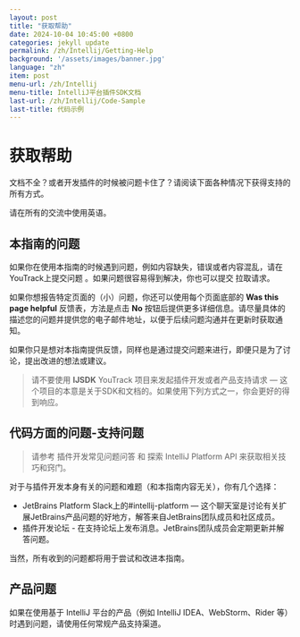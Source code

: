 ```yaml
---
layout: post
title: "获取帮助"
date: 2024-10-04 10:45:00 +0800
categories: jekyll update
permalink: /zh/Intellij/Getting-Help
background: '/assets/images/banner.jpg'
language: "zh"
item: post
menu-url: /zh/Intellij
menu-title: IntelliJ平台插件SDK文档
last-url: /zh/Intellij/Code-Sample
last-title: 代码示例
---
```


# 获取帮助

文档不全？或者开发插件的时候被问题卡住了？请阅读下面各种情况下获得支持的所有方式。

请在所有的交流中使用英语。

## 本指南的问题

如果你在使用本指南的时候遇到问题，例如内容缺失，错误或者内容混乱，请在 YouTrack上提交问题 。如果问题很容易得到解决，你也可以提交 拉取请求。

如果你想报告特定页面的（小）问题，你还可以使用每个页面底部的 **Was this page helpful** 反馈表，方法是点击 **No** 按钮后提供更多详细信息。请尽量具体的描述您的问题并提供您的电子邮件地址，以便于后续问题沟通并在更新时获取通知。

如果你只是想对本指南提供反馈，同样也是通过提交问题来进行，即便只是为了讨论，提出改进的想法或建议。

> 请不要使用 **IJSDK** YouTrack 项目来发起插件开发或者产品支持请求 — 这个项目的本意是关于SDK和文档的。如果使用下列方式之一，你会更好的得到响应。

## 代码方面的问题-支持问题

> 请参考 插件开发常见问题问答 和 探索 IntelliJ Platform API 来获取相关技巧和窍门。 

对于与插件开发本身有关的问题和难题（和本指南内容无关），你有几个选择： 

- JetBrains Platform Slack上的#intellij-platform — 这个聊天室是讨论有关扩展JetBrains产品问题的好地方，解答来自JetBrains团队成员和社区成员。
- 插件开发论坛 - 在支持论坛上发布消息。JetBrains团队成员会定期更新并解答问题。 

当然，所有收到的问题都将用于尝试和改进本指南。

## 产品问题

如果在使用基于 IntelliJ 平台的产品（例如 IntelliJ IDEA、WebStorm、Rider 等）时遇到问题，请使用任何常规产品支持渠道。